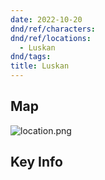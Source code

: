 ```yaml
---
date: 2022-10-20
dnd/ref/characters:
dnd/ref/locations:
  - Luskan
dnd/tags:
title: Luskan
---
```


## Map

![location.png](/images/dnd/location.png)

## Key Info
